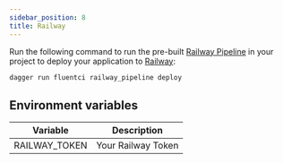 ```yaml
---
sidebar_position: 8
title: Railway
---
```



Run the following command to run the pre-built [Railway Pipeline](https://github.com/fluent-ci-templates/railway-pipeline) in your project to deploy your application to [Railway](http://railway.app):

```bash
dagger run fluentci railway_pipeline deploy
```

## Environment variables

| Variable      | Description        |
| --------------| -------------------|
| RAILWAY_TOKEN | Your Railway Token |